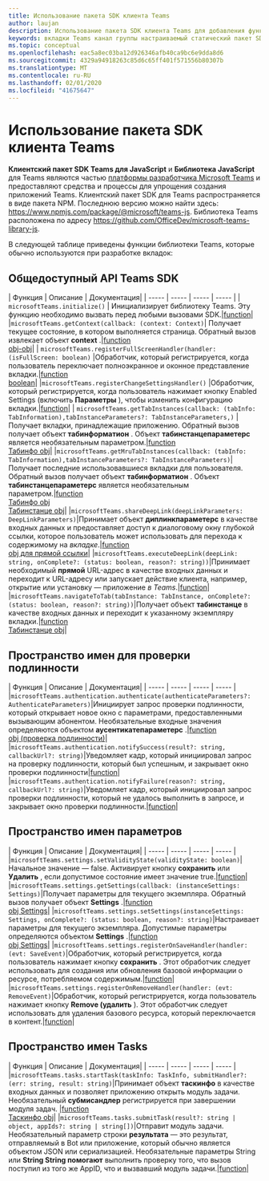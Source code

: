 ```yaml
---
title: Использование пакета SDK клиента Teams
author: laujan
description: Использование пакета SDK клиента Teams для добавления функциональных возможностей, поддерживающих Teams, на пользовательские вкладки
keywords: вкладки Teams канал группы настраиваемый статический пакет SDK JavaScript персональный
ms.topic: conceptual
ms.openlocfilehash: eac5a8ec03ba12d926346afb40ca9bc6e9dda8d6
ms.sourcegitcommit: 4329a94918263c85d6c65ff401f571556b80307b
ms.translationtype: MT
ms.contentlocale: ru-RU
ms.lasthandoff: 02/01/2020
ms.locfileid: "41675647"
---
```

# <a name="using-the-teams-client-sdk"></a>Использование пакета SDK клиента Teams

**Клиентский пакет SDK Teams для JavaScript** и **Библиотека JavaScript** для Teams являются частью [платформы разработчика Microsoft Teams](https://msdn.microsoft.com/microsoft-teams) и предоставляют средства и процессы для упрощения создания приложений Teams. Клиентский пакет SDK для Teams распространяется в виде пакета NPM. Последнюю версию можно найти здесь: <https://www.npmjs.com/package/@microsoft/teams-js>. Библиотека Teams расположена по адресу <https://github.com/OfficeDev/microsoft-teams-library-js>.

В следующей таблице приведены функции библиотеки Teams, которые обычно используются при разработке вкладок:

## <a name="teams-sdk-public-api"></a>Общедоступный API Teams SDK 

| Функция  | Описание          | Документация|
| -----     | -----     | -----    | -----        |
| `microsoftTeams.initialize()` | Инициализирует библиотеку Teams. Эту функцию необходимо вызвать перед любыми вызовами SDK.|[function](/javascript/api/@microsoft/teams-js/microsoftteams?view=msteams-client-js-latest#initialize-any-)|
|`microsoftTeams.getContext(callback: (context: Context)`| Получает текущее состояние, в котором выполняется страница. Обратный вызов извлекает объект **context** .|[function](/javascript/api/@microsoft/teams-js/microsoftteams?view=msteams-client-js-latest#getcontext--context--context-----void-)<br/>[obj-obj](/javascript/api/@microsoft/teams-js/microsoftteams.context?view=msteams-client-js-latest)|
| `microsoftTeams.registerFullScreenHandler(handler: (isFullScreen: boolean)` |Обработчик, который регистрируется, когда пользователь переключает полноэкранное и оконное представление вкладки.|[function](/javascript/api/@microsoft/teams-js/microsoftteams?view=msteams-client-js-latest#registerfullscreenhandler--isfullscreen--boolean-----void-)<br/>[boolean](/javascript/api/@microsoft/teams-js/microsoftteams.context?view=msteams-client-js-latest#isfullscreen)|
|`microsoftTeams.registerChangeSettingsHandler()` |Обработчик, который регистрируется, когда пользователь нажимает кнопку Enabled Settings (включить **Параметры** ), чтобы изменить конфигурацию вкладки.|[function](/javascript/api/@microsoft/teams-js/microsoftteams?view=msteams-client-js-latest#registerchangesettingshandler-------void-)|
| `microsoftTeams.getTabInstances(callback: (tabInfo: TabInformation),tabInstanceParameters?: TabInstanceParameters,)` |Получает вкладки, принадлежащие приложению. Обратный вызов получает объект **табинформатион** . Объект **табинстанцепараметерс** является необязательным параметром.|[function](/javascript/api/@microsoft/teams-js/microsoftteams?view=msteams-client-js-latest#gettabinstances--tabinfo--tabinformation-----void--tabinstanceparameters-)<br/>[Табинфо obj](/javascript/api/@microsoft/teams-js/microsoftteams.tabinformation?view=msteams-client-js-latest)|
|`microsoftTeams.getMruTabInstances(callback: (tabInfo: TabInformation),tabInstanceParameters?: TabInstanceParameters)`|Получает последние использовавшиеся вкладки для пользователя. Обратный вызов получает объект **табинформатион** . Объект **табинстанцепараметерс** является необязательным параметром.|[function](/javascript/api/@microsoft/teams-js/microsoftteams?view=msteams-client-js-latest#getmrutabinstances--tabinfo--tabinformation-----void--tabinstanceparameters-)<br/>[Табинфо obj](/javascript/api/@microsoft/teams-js/microsoftteams.teaminformation?view=msteams-client-js-latest)<br/>[Табинстанце obj](/javascript/api/@microsoft/teams-js/microsoftteams.tabinstanceparameters?view=msteams-client-js-latest)|
|`microsoftTeams.shareDeepLink(deepLinkParameters: DeepLinkParameters)`|Принимает объект **диплинкпараметерс** в качестве входных данных и предоставляет доступ к диалоговому окну глубокой ссылки, которое пользователь может использовать для перехода к содержимому на *вкладке*.|[function](/javascript/api/@microsoft/teams-js/microsoftteams?view=msteams-client-js-latest#sharedeeplink-deeplinkparameters-)<br/>[obj для прямой ссылки](/javascript/api/@microsoft/teams-js/microsoftteams.deeplinkparameters?view=msteams-client-js-latest)|
|`microsoftTeams.executeDeepLink(deepLink: string, onComplete?: (status: boolean, reason?: string))`|Принимает необходимый **прямой** URL-адрес в качестве входных данных и переходит к URL-адресу или запускает действие клиента, например, открытие или установку — приложение *в Teams*.|[function](/javascript/api/@microsoft/teams-js/microsoftteams?view=msteams-client-js-latest#executedeeplink-string---status--boolean--reason---string-----void-)|
|`microsoftTeams.navigateToTab(tabInstance: TabInstance, onComplete?: (status: boolean, reason?: string))`|Получает объект **табинстанце** в качестве входных данных и переходит к указанному экземпляру вкладки.|[function](/javascript/api/@microsoft/teams-js/microsoftteams?view=msteams-client-js-latest#navigatetotab-tabinstance-)<br/>[Табинстанце obj](/javascript/api/@microsoft/teams-js/microsoftteams.tabinstance?view=msteams-client-js-latest)|

## <a name="authentication-namespace"></a>Пространство имен для проверки подлинности

| Функция  | Описание          | Документация|
| -----     | -----     | -----    | -----        |
|`microsoftTeams.authentication.authenticate(authenticateParameters?: AuthenticateParameters)`|Инициирует запрос проверки подлинности, который открывает новое окно с параметрами, предоставленными вызывающим абонентом. Необязательные входные значения определяются объектом **аусентикатепараметерс** .|[function](/javascript/api/@microsoft/teams-js/microsoftteams.authentication?view=msteams-client-js-latest#authenticate-authenticateparameters-)<br/>[obj (проверка подлинности)](/javascript/api/@microsoft/teams-js/microsoftteams.authentication.authenticateparameters?view=msteams-client-js-latest)|
|`microsoftTeams.authentication.notifySuccess(result?: string, callbackUrl?: string)`|Уведомляет кадр, который инициировал запрос на проверку подлинности, который был успешным, и закрывает окно проверки подлинности|[function](/javascript/api/@microsoft/teams-js/microsoftteams.authentication?view=msteams-client-js-latest#notifysuccess-string--string-)|
|`microsoftTeams.authentication.notifyFailure(reason?: string, callbackUrl?: string)`|Уведомляет кадр, который инициировал запрос проверки подлинности, который не удалось выполнить в запросе, и закрывает окно проверки подлинности.|[function](/javascript/api/@microsoft/teams-js/microsoftteams.authentication?view=msteams-client-js-latest#notifyfailure-string--string-)|

## <a name="settings-namespace"></a>Пространство имен параметров

| Функция  | Описание          | Документация|
| -----     | -----     | -----    | -----        |
|`microsoftTeams.settings.setValidityState(validityState: boolean)`|Начальное значение — false. Активирует кнопку **сохранить** или **Удалить** , если допустимое состояние имеет значение true.|[function](/javascript/api/@microsoft/teams-js/microsoftteams.settings?view=msteams-client-js-latest#setvaliditystate-boolean-)|
|`microsoftTeams.settings.getSettings(callback: (instanceSettings: Settings)`|Получает параметры для текущего экземпляра. Обратный вызов получает объект **Settings** .|[function](/javascript/api/@microsoft/teams-js/microsoftteams.settings?view=msteams-client-js-latest#getsettings--instancesettings--settings-----void-)<br/>[obj Settings](/javascript/api/@microsoft/teams-js/microsoftteams.settings.settings?view=msteams-client-js-latest)|
|`microsoftTeams.settings.setSettings(instanceSettings: Settings, onComplete?: (status: boolean, reason?: string)`|Настраивает параметры для текущего экземпляра. Допустимые параметры определяются объектом **Settings** .|[function](/javascript/api/@microsoft/teams-js/microsoftteams.settings?view=msteams-client-js-latest#setsettings-settings-)<br/>[obj Settings](/javascript/api/@microsoft/teams-js/microsoftteams.settings.settings?view=msteams-client-js-latest)|
|`microsoftTeams.settings.registerOnSaveHandler(handler: (evt: SaveEvent)`|Обработчик, который регистрируется, когда пользователь нажимает кнопку **сохранить** . Этот обработчик следует использовать для создания или обновления базовой информации о ресурсе, потребляемом содержимым.|[function](/javascript/api/@microsoft/teams-js/microsoftteams.settings?view=msteams-client-js-latest#registeronsavehandler--evt--saveevent-----void-)|
|`microsoftTeams.settings.registerOnRemoveHandler(handler: (evt: RemoveEvent)`|Обработчик, который регистрируется, когда пользователь нажимает кнопку **Remove (удалить** ). Этот обработчик следует использовать для удаления базового ресурса, который переключается в контент.|[function](/javascript/api/@microsoft/teams-js/microsoftteams.settings?view=msteams-client-js-latest#registeronremovehandler--evt--removeevent-----void-)|

## <a name="tasks-namespace"></a>Пространство имен Tasks

| Функция  | Описание          | Документация|
| -----     | -----     | -----    | -----        |
|`microsoftTeams.tasks.startTask(taskInfo: TaskInfo, submitHandler?: (err: string, result: string)`|Принимает объект **таскинфо** в качестве входных данных и позволяет приложению открыть модуль задачи. Необязательный **субмисандлер** регистрируется при завершении модуля задач. |[function](/javascript/api/@microsoft/teams-js/microsoftteams.tasks?view=msteams-client-js-latest#starttask-taskinfo---err--string--result--string-----void-)<br/>[Таскинфо obj](/javascript/api/@microsoft/teams-js/microsoftteams.taskinfo?view=msteams-client-js-latest)|
|`microsoftTeams.tasks.submitTask(result?: string | object, appIds?: string | string[])`|Отправит модуль задачи. Необязательный параметр строки **результата** — это результат, отправляемый в Bot или приложение, который обычно является объектом JSON или сериализацией. Необязательные параметры String или **String String помогают** выполнить проверку того, что вызов поступил из того же AppID, что и вызвавший модуль задачи.|[function](/javascript/api/@microsoft/teams-js/microsoftteams.tasks?view=msteams-client-js-latest#submittask-string---object--string---string---)|